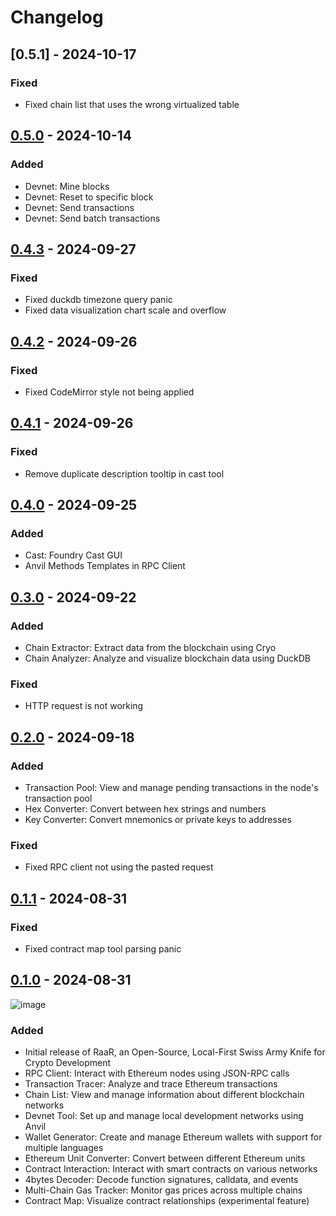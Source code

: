 # Changelog

## [0.5.1] - 2024-10-17

### Fixed

- Fixed chain list that uses the wrong virtualized table

## [0.5.0] - 2024-10-14

### Added

- Devnet: Mine blocks
- Devnet: Reset to specific block
- Devnet: Send transactions
- Devnet: Send batch transactions

## [0.4.3] - 2024-09-27

### Fixed

- Fixed duckdb timezone query panic
- Fixed data visualization chart scale and overflow

## [0.4.2] - 2024-09-26

### Fixed

- Fixed CodeMirror style not being applied

## [0.4.1] - 2024-09-26

### Fixed

- Remove duplicate description tooltip in cast tool

## [0.4.0] - 2024-09-25

### Added

- Cast: Foundry Cast GUI
- Anvil Methods Templates in RPC Client

## [0.3.0] - 2024-09-22

### Added

- Chain Extractor: Extract data from the blockchain using Cryo
- Chain Analyzer: Analyze and visualize blockchain data using DuckDB

### Fixed

- HTTP request is not working


## [0.2.0] - 2024-09-18

### Added

- Transaction Pool: View and manage pending transactions in the node's transaction pool
- Hex Converter: Convert between hex strings and numbers
- Key Converter: Convert mnemonics or private keys to addresses

### Fixed

- Fixed RPC client not using the pasted request


## [0.1.1] - 2024-08-31

### Fixed

- Fixed contract map tool parsing panic

## [0.1.0] - 2024-08-31

![image](https://media.bonsai.town/file/85669b61b29661b6c9728.png)


### Added
- Initial release of RaaR, an Open-Source, Local-First Swiss Army Knife for Crypto Development
- RPC Client: Interact with Ethereum nodes using JSON-RPC calls
- Transaction Tracer: Analyze and trace Ethereum transactions
- Chain List: View and manage information about different blockchain networks
- Devnet Tool: Set up and manage local development networks using Anvil
- Wallet Generator: Create and manage Ethereum wallets with support for multiple languages
- Ethereum Unit Converter: Convert between different Ethereum units
- Contract Interaction: Interact with smart contracts on various networks
- 4bytes Decoder: Decode function signatures, calldata, and events
- Multi-Chain Gas Tracker: Monitor gas prices across multiple chains
- Contract Map: Visualize contract relationships (experimental feature)


[0.1.0]: https://github.com/raardev/raar/releases/tag/0.1.0
[0.1.1]: https://github.com/raardev/raar/releases/tag/0.1.1
[0.2.0]: https://github.com/raardev/raar/releases/tag/0.2.0
[0.3.0]: https://github.com/raardev/raar/releases/tag/0.3.0
[0.4.0]: https://github.com/raardev/raar/releases/tag/0.4.0
[0.4.1]: https://github.com/raardev/raar/releases/tag/0.4.1
[0.4.2]: https://github.com/raardev/raar/releases/tag/0.4.2
[0.4.3]: https://github.com/raardev/raar/releases/tag/0.4.3
[0.5.0]: https://github.com/raardev/raar/releases/tag/0.5.0